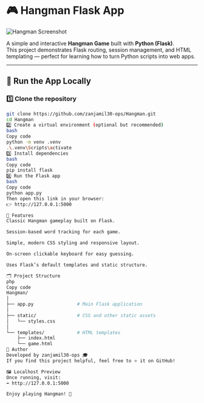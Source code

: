 # 🎮 Hangman Flask App
![Hangman Screenshot](https://github.com/zanjamil30-ops/Hangman/blob/main/hangman-flask/static/Screenshot.jpeg?raw=true)

A simple and interactive **Hangman Game** built with **Python (Flask)**.  
This project demonstrates Flask routing, session management, and HTML templating — perfect for learning how to turn Python scripts into web apps.

---

## 🚀 Run the App Locally

### 1️⃣ Clone the repository
```bash
git clone https://github.com/zanjamil30-ops/Hangman.git
cd Hangman
2️⃣ Create a virtual environment (optional but recommended)
bash
Copy code
python -m venv .venv
.\.venv\Scripts\activate
3️⃣ Install dependencies
bash
Copy code
pip install flask
4️⃣ Run the Flask app
bash
Copy code
python app.py
Then open this link in your browser:
👉 http://127.0.0.1:5000

🧩 Features
Classic Hangman gameplay built on Flask.

Session-based word tracking for each game.

Simple, modern CSS styling and responsive layout.

On-screen clickable keyboard for easy guessing.

Uses Flask’s default templates and static structure.

🗂️ Project Structure
php
Copy code
Hangman/
│
├── app.py                # Main Flask application
│
├── static/               # CSS and other static assets
│   └── styles.css
│
└── templates/            # HTML templates
    ├── index.html
    └── game.html
🧠 Author
Developed by zanjamil30-ops 🎓
If you find this project helpful, feel free to ⭐ it on GitHub!

🖼️ Localhost Preview
Once running, visit:
➡️ http://127.0.0.1:5000

Enjoy playing Hangman! 🎯



